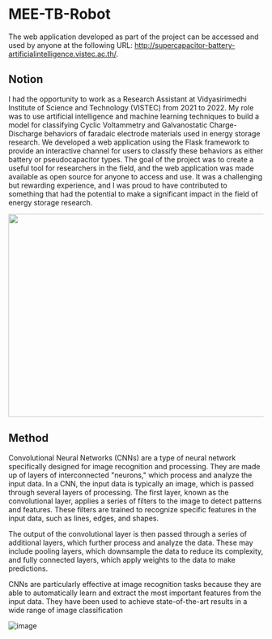# MEE-TB-Robot 
The web application developed as part of the project can be accessed and used by anyone at the following URL:
http://supercapacitor-battery-artificialintelligence.vistec.ac.th/.

## Notion
I had the opportunity to work as a Research Assistant at Vidyasirimedhi Institute of Science and Technology (VISTEC) from 2021 to 2022. My role was to use artificial intelligence and machine learning techniques to build a model for classifying Cyclic Voltammetry and Galvanostatic Charge-Discharge behaviors of faradaic electrode materials used in energy storage research. We developed a web application using the Flask framework to provide an interactive channel for users to classify these behaviors as either battery or pseudocapacitor types. The goal of the project was to create a useful tool for researchers in the field, and the web application was made available as open source for anyone to access and use. It was a challenging but rewarding experience, and I was proud to have contributed to something that had the potential to make a significant impact in the field of energy storage research.

<img src="https://user-images.githubusercontent.com/98932144/208107974-19b57a07-49e3-4ab2-b99b-f9e75cfcf384.png" width="600" height="400">

## Method
Convolutional Neural Networks (CNNs) are a type of neural network specifically designed for image recognition and processing. They are made up of layers of interconnected "neurons," which process and analyze the input data. In a CNN, the input data is typically an image, which is passed through several layers of processing. The first layer, known as the convolutional layer, applies a series of filters to the image to detect patterns and features. These filters are trained to recognize specific features in the input data, such as lines, edges, and shapes.

The output of the convolutional layer is then passed through a series of additional layers, which further process and analyze the data. These may include pooling layers, which downsample the data to reduce its complexity, and fully connected layers, which apply weights to the data to make predictions.

CNNs are particularly effective at image recognition tasks because they are able to automatically learn and extract the most important features from the input data. They have been used to achieve state-of-the-art results in a wide range of image classification

![image](https://user-images.githubusercontent.com/98932144/208107263-3a79ef1c-d344-4240-845b-25ea27acdd2b.png)



